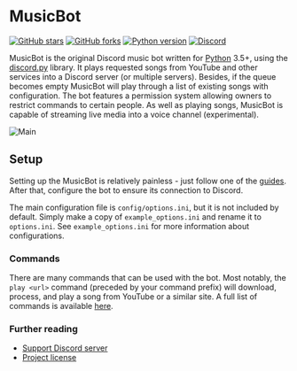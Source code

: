 # MusicBot

[![GitHub stars](https://img.shields.io/github/stars/Team-JSB/MusicBot.svg)](https://github.com/Team-JSB/MusicBot/stargazers)
[![GitHub forks](https://img.shields.io/github/forks/Team-JSB/MusicBot.svg)](https://github.com/Team-JSB/MusicBot/network)
[![Python version](https://img.shields.io/badge/python-3.5%2C%203.6%2C%203.7-blue.svg)](https://python.org)
[![Discord](https://discordapp.com/api/guilds/129489631539494912/widget.png?style=shield)](https://discord.gg/bots)

MusicBot is the original Discord music bot written for [Python](https://www.python.org "Python homepage") 3.5+, using the [discord.py](https://github.com/HiVenZe/discord.py) library. It plays requested songs from YouTube and other services into a Discord server (or multiple servers). Besides, if the queue becomes empty MusicBot will play through a list of existing songs with configuration. The bot features a permission system allowing owners to restrict commands to certain people. As well as playing songs, MusicBot is capable of streaming live media into a voice channel (experimental).

![Main](https://i.imgur.com/FWcHtcS.png)

## Setup

Setting up the MusicBot is relatively painless - just follow one of the [guides](https://team-jsb.github.io/MusicBot/). After that, configure the bot to ensure its connection to Discord.

The main configuration file is `config/options.ini`, but it is not included by default. Simply make a copy of `example_options.ini` and rename it to `options.ini`. See `example_options.ini` for more information about configurations.

### Commands

There are many commands that can be used with the bot. Most notably, the `play <url>` command (preceded by your command prefix) will download, process, and play a song from YouTube or a similar site. A full list of commands is available [here](https://team-jsb.github.io/MusicBot/using/commands/ "Commands").

### Further reading

* [Support Discord server](https://discord.gg/bots)
* [Project license](LICENSE)
